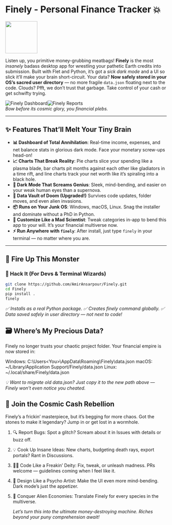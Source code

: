 # Finely - Personal Finance Tracker 💥

<img src="finely/assets/icon/icon-tra.png" width="100">

Listen up, you primitive money-grubbing meatbags! **Finely** is the most _insanely_ badass desktop app for wrestling your pathetic Earth credits into submission. Built with Flet and Python, it’s got a _sick dark mode_ and a UI so slick it’ll make your brain short-circuit. Your data? **Now safely stored in your OS’s sacred user directory** — no more fragile `data.json` floating next to the code. Clouds? Pfft, we don’t trust that garbage. Take control of your cash or get schwifty trying.

![Finely Dashboard](finely/assets/screenshots/dashboard.jpg)![Finely Reports](finely/assets/screenshots/reports.jpg)\
_Bow before its cosmic glory, you financial plebs._

---

## ✨ Features That’ll Melt Your Tiny Brain

- **📊 Dashboard of Total Annihilation**: Real-time income, expenses, and net balance stats in glorious dark mode. Face your monetary screw-ups head-on!
- **📈 Charts That Break Reality**: Pie charts slice your spending like a plasma blade, bar charts pit months against each other like gladiators in a time rift, and line charts track your net worth like it’s spiraling into a black hole.
- **🖤 Dark Mode That Screams Genius**: Sleek, mind-bending, and easier on your weak human eyes than a supernova.
- **💾 Data Vault of Doom (Upgraded!)** Survives code updates, folder moves, and even alien invasions.
- **📦 Runs on Your Junk OS**: Windows, macOS, Linux. Snag the installer and dominate without a PhD in Python.
- **🔧 Customize Like a Mad Scientist**: Tweak categories in-app to bend this app to your will. It’s your financial multiverse now.
- **⚡ Run Anywhere with `finely`**: After install, just type `finely` in your terminal — no matter where you are.

---

## 🚀 Fire Up This Monster

### 🧠 Hack It (For Devs & Terminal Wizards)

```bash
git clone https://github.com/AmirAnsarpour/Finely.git
cd Finely
pip install .
finely
```

_✅ Installs as a real Python package.
✅ Creates finely command globally.
✅ Data saved safely in user directory — not next to code!_

## 🗃️ Where’s My Precious Data?

Finely no longer trusts your chaotic project folder. Your financial empire is now stored in:

Windows: C:\Users\<You>\AppData\Roaming\Finely\data.json
macOS: ~/Library/Application Support/Finely/data.json
Linux: ~/.local/share/Finely/data.json

_💡 Want to migrate old data.json? Just copy it to the new path above — Finely won’t even notice you cheated._

## 🤝 Join the Cosmic Cash Rebellion

Finely’s a frickin’ masterpiece, but it’s begging for more chaos. Got the stones to make it legendary? Jump in or get lost in a wormhole.

1. 🔍 Report Bugs: Spot a glitch? Scream about it in Issues with details or buzz off.
2. 💡 Cook Up Insane Ideas: New charts, budgeting death rays, export portals? Rant in Discussions.
3. 👨‍💻 Code Like a Freakin’ Deity: Fix, tweak, or unleash madness. PRs welcome — guidelines coming when I feel like it.
4. 🎨 Design Like a Psycho Artist: Make the UI even more mind-bending. Dark mode’s just the appetizer.
5. 🌌 Conquer Alien Economies: Translate Finely for every species in the multiverse.

   _Let’s turn this into the ultimate money-destroying machine. Riches beyond your puny comprehension await!_
